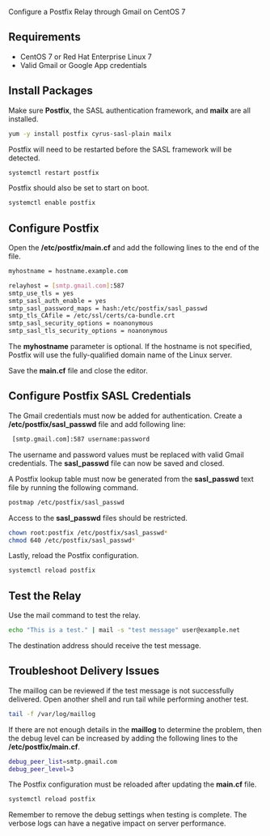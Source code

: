 Configure a Postfix Relay through Gmail on CentOS 7

## Requirements
* CentOS 7 or Red Hat Enterprise Linux 7
* Valid Gmail or Google App credentials
## Install Packages
Make sure **Postfix**, the SASL authentication framework, and **mailx** are all installed.
``` sh
yum -y install postfix cyrus-sasl-plain mailx
```
Postfix will need to be restarted before the SASL framework will be detected.
``` sh
systemctl restart postfix
```
Postfix should also be set to start on boot.
``` sh
systemctl enable postfix
```
## Configure Postfix
Open the **/etc/postfix/main.cf** and add the following lines to the end of the file.
``` sh
myhostname = hostname.example.com

relayhost = [smtp.gmail.com]:587
smtp_use_tls = yes
smtp_sasl_auth_enable = yes
smtp_sasl_password_maps = hash:/etc/postfix/sasl_passwd
smtp_tls_CAfile = /etc/ssl/certs/ca-bundle.crt
smtp_sasl_security_options = noanonymous
smtp_sasl_tls_security_options = noanonymous
``` 
The **myhostname** parameter is optional. If the hostname is not specified, Postfix will use the fully-qualified domain name of the Linux server.

Save the **main.cf** file and close the editor.

## Configure Postfix SASL Credentials
The Gmail credentials must now be added for authentication. Create a **/etc/postfix/sasl_passwd** file and add following line:
``` sh
 [smtp.gmail.com]:587 username:password
 ```
The username and password values must be replaced with valid Gmail credentials. The **sasl_passwd** file can now be saved and closed.

A Postfix lookup table must now be generated from the **sasl_passwd** text file by running the following command.
``` sh
postmap /etc/postfix/sasl_passwd
```
Access to the **sasl_passwd** files should be restricted.
``` sh
chown root:postfix /etc/postfix/sasl_passwd*
chmod 640 /etc/postfix/sasl_passwd*
```
Lastly, reload the Postfix configuration.
``` sh
systemctl reload postfix
```
## Test the Relay
Use the mail command to test the relay.
``` sh
echo "This is a test." | mail -s "test message" user@example.net
```
The destination address should receive the test message.

## Troubleshoot Delivery Issues
The maillog can be reviewed if the test message is not successfully delivered. Open another shell and run tail while performing another test.
``` sh
tail -f /var/log/maillog
```
If there are not enough details in the **maillog** to determine the problem, then the debug level can be increased by adding the following lines to the **/etc/postfix/main.cf**.
``` sh
debug_peer_list=smtp.gmail.com
debug_peer_level=3
```
The Postfix configuration must be reloaded after updating the **main.cf** file.
``` sh
systemctl reload postfix
```
Remember to remove the debug settings when testing is complete. The verbose logs can have a negative impact on server performance.

